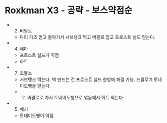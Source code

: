 # Roxkman X3 - 공략 - 보스약점순
* 2. 버팔로
  * 다리 파츠 얻고 돌아가서 서브탱크 먹고 버팔로 잡고 프로스트 실드 얻는다.
* 4. 해마
  * 프로스트 실드가 약점
  * 하트 
* 7. 코뿔소
  * 서브탱크 먹는다. 벽 만드는 건 프로스트 실드 한방에 해결 가능. 드릴무기 토네이도팽을 얻는다.
  * 2. 버팔로로 가서 토네이도팽으로 얼음깨서 하트 먹는다. 
* 5. 메기
  * 토네이도팽이 약점
